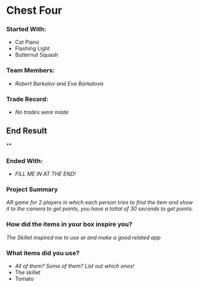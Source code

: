 # Chest Four

### Started With:
- Cat Piano
- Flashing Light
- Butternut Squash

### Team Members:
- *Robert Barkalov and Eva Barkalova*

### Trade Record:
- *No trades were made*

## End Result
**

### Ended With:
- *FILL ME IN AT THE END!*

### Project Summary
*AR game for 2 players in which each person tries to find the item and show it to the camera to get points, you have a tottal of 30 seconds to get points.*

### How did the items in your box inspire you?
*The Skillet inspired me to use ar and make a good related app*

### What items did you use?
- *All of them? Some of them? List out which ones!*
- The skillet
- Tomato
